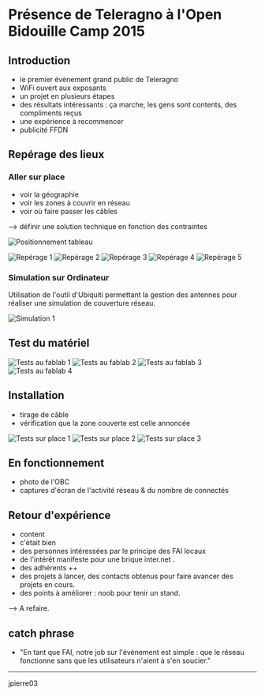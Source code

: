 # Présence de Teleragno à l'Open Bidouille Camp 2015 

## Introduction

* le premier évènement grand public de Teleragno
* WiFi ouvert aux exposants
* un projet en plusieurs étapes
* des résultats intéressants : ça marche, les gens sont contents, des compliments reçus
* une expérience à recommencer
* publicité FFDN

## Repérage des lieux

### Aller sur place

* voir la géographie
* voir les zones à couvrir en réseau
* voir où faire passer les câbles

--> définir une solution technique en fonction des contraintes

![Positionnement tableau](obc-position-1.jpg)

![Repérage 1](obc-reperage-lieux-1.jpg)
![Repérage 2](obc-reperage-lieux-2.jpg)
![Repérage 3](obc-reperage-lieux-3.jpg)
![Repérage 4](obc-reperage-lieux-4.jpg)
![Repérage 5](obc-reperage-lieux-5.jpg)

### Simulation sur Ordinateur

Utilisation de l'outil d'Ubiquiti permettant la gestion des antennes pour réaliser une simulation de couverture réseau.

![Simulation 1](obc-simulation-1.jpg)

## Test du matériel

![Tests au fablab 1](obc-test-lab-1.jpg)
![Tests au fablab 2](obc-test-lab-2.jpg)
![Tests au fablab 3](obc-test-lab-3.jpg)
![Tests au fablab 4](obc-test-lab-4.jpg)

## Installation

* tirage de câble
* vérification que la zone couverte est celle annoncée

![Tests sur place 1](obc-test-insitu-1.jpg)
![Tests sur place 2](obc-test-insitu-2.jpg)
![Tests sur place 3](obc-test-insitu-3.jpg)

## En fonctionnement

* photo de l'OBC
* captures d'écran de l'activité réseau & du nombre de connectés

## Retour d'expérience

* content
* c'était bien
* des personnes intéressées par le principe des FAI locaux
* de l'intérêt manifeste pour une brique inter.net .
* des adhérents ++
* des projets à lancer, des contacts obtenus pour faire avancer des projets en cours.
* des points à améliorer : noob pour tenir un stand.

--> A refaire.

## catch phrase 

* "En tant que FAI, notre job sur l'évènement est simple : que le réseau fonctionne sans que les utilisateurs n'aient à s'en soucier."


------

jpierre03
